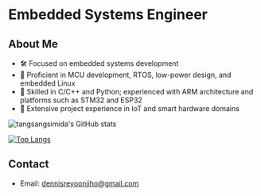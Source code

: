 # Embedded Systems Engineer

## About Me
- 🛠 Focused on embedded systems development  
- 🎯 Proficient in MCU development, RTOS, low-power design, and embedded Linux  
- 🔧 Skilled in C/C++ and Python; experienced with ARM architecture and platforms such as STM32 and ESP32  
- 📡 Extensive project experience in IoT and smart hardware domains  


![tangsangsimida's GitHub stats](https://github-readme-stats.vercel.app/api?username=tangsangsimida&show_icons=true&theme=radical)

[![Top Langs](https://github-readme-stats.vercel.app/api/top-langs/?username=tangsangsimida&layout=pie)](https://github.com/anuraghazra/github-readme-stats)

## Contact
- Email: dennisreyoonjiho@gmail.com
